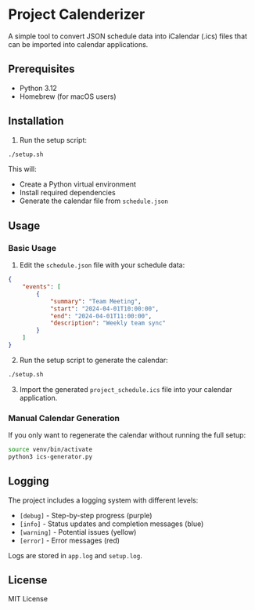 # Project Calenderizer

A simple tool to convert JSON schedule data into iCalendar (.ics) files that can be imported into calendar applications.

## Prerequisites

- Python 3.12
- Homebrew (for macOS users)

## Installation

1. Run the setup script:
```bash
./setup.sh
```

This will:
- Create a Python virtual environment
- Install required dependencies
- Generate the calendar file from `schedule.json`

## Usage

### Basic Usage

1. Edit the `schedule.json` file with your schedule data:
```json
{
    "events": [
        {
            "summary": "Team Meeting",
            "start": "2024-04-01T10:00:00",
            "end": "2024-04-01T11:00:00",
            "description": "Weekly team sync"
        }
    ]
}
```

2. Run the setup script to generate the calendar:
```bash
./setup.sh
```

3. Import the generated `project_schedule.ics` file into your calendar application.

### Manual Calendar Generation

If you only want to regenerate the calendar without running the full setup:

```bash
source venv/bin/activate
python3 ics-generator.py
```

## Logging

The project includes a logging system with different levels:
- `[debug]` - Step-by-step progress (purple)
- `[info]` - Status updates and completion messages (blue)
- `[warning]` - Potential issues (yellow)
- `[error]` - Error messages (red)

Logs are stored in `app.log` and `setup.log`.

## License

MIT License